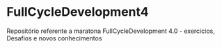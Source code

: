 # FullCycleDevelopment4
Repositório referente a maratona FullCycleDevelopment 4.0 - exercicios, Desafios e novos conhecimentos
